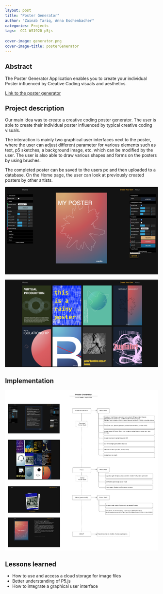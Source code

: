 ```yaml
---
layout: post
title: "Poster Generator"
author: "Zainab Tariq, Anna Eschenbacher"
categories: Projects
tags:  CC1 WS1920 p5js

cover-image: generator.png 
cover-image-title: posterGenerator
---
```


## Abstract
The Poster Generator Application enables you to create your individual Poster influenced by Creative Coding visuals and aesthetics.

[Link to the poster generator](https://postergenerator2020.herokuapp.com/)

## Project description
Our main idea was to create a creative coding poster generator. The user is able to create their individual poster influenced by typical creative coding visuals.

The interaction is mainly two graphical user interfaces next to the poster, where the user can adjust different parameter for various elements such as text, p5 sketches, a background image, etc. which can be modified by the user. The user is also able to draw various shapes and forms on the posters by using brushes.

The completed poster can be saved to the users pc and then uploaded to a database. On the Home page, the user can look at previously created posters by other artists.

![Poster Generator](generator.png)

![Poster Overview](home_generator.png)

## Implementation

![Implementation](overview.png)

## Lessons learned

- How to use and access a cloud storage for image files
- Better understanding of P5.js
- How to integrate a graphical user interface
